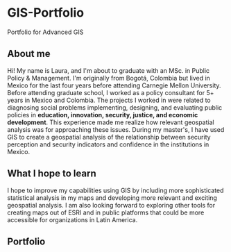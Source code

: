 # GIS-Portfolio
Portfolio for Advanced GIS

## About me
Hi! My name is Laura, and I'm about to graduate with an MSc. in Public Policy & Management. I'm originally from Bogotá, Colombia but lived in Mexico for the last four years before attending Carnegie Mellon University. Before attending graduate school, I worked as a policy consultant for 5+ years in Mexico and Colombia. The projects I worked in were related to diagnosing social problems implementing, designing, and evaluating public policies in **education, innovation, security, justice, and economic development**. This experience made me realize how relevant geospatial analysis was for approaching these issues. During my master's, I have used GIS to create a geospatial analysis of the relationship between security perception and security indicators and confidence in the institutions in Mexico.

## What I hope to learn
I hope to improve my capabilities using GIS by including more sophisticated statistical analysis in my maps and developing more relevant and exciting geospatial analysis. I am also looking forward to exploring other tools for creating maps out of ESRI and in public platforms that could be more accessible for organizations in Latin America. 

## Portfolio
